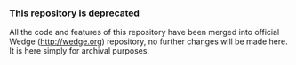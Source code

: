 ### This repository is deprecated ###
All the code and features of this repository have been merged into official Wedge (http://wedge.org) repository, no further changes will be made here. It is here simply for archival purposes.
